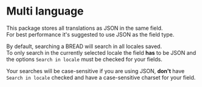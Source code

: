 # Multi language

This package stores all translations as JSON in the same field.  
For best performance it's suggested to use JSON as the field type.  

By default, searching a BREAD will search in all locales saved.  
To only search in the currently selected locale the field **has** to be JSON and the options `Search in locale` must be checked for your fields.  

Your searches will be case-sensitive if you are using JSON, **don't** have `Search in locale` checked and have a case-sensitive charset for your field.